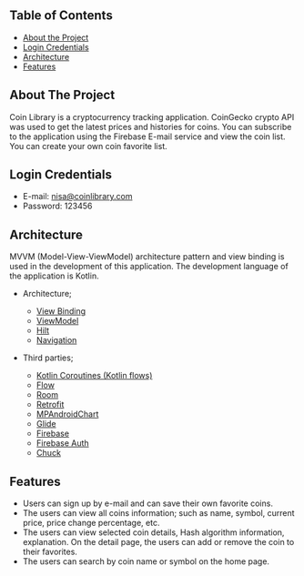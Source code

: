 <br />

## Table of Contents

* [About the Project](#about-the-project)
* [Login Credentials](#login-credentials)
* [Architecture](#architecture)
* [Features](#features)

## About The Project
  
Coin Library is a cryptocurrency tracking application. CoinGecko crypto API was used to get the latest prices and histories for coins. You can subscribe to the application using the Firebase E-mail service and view the coin list. You can create your own coin favorite list.

## Login Credentials
- E-mail: nisa@coinlibrary.com
- Password: 123456

## Architecture
MVVM (Model-View-ViewModel) architecture pattern and view binding is used in the development of this application. The development language of the application is Kotlin.

* Architecture;
    * [View Binding](https://developer.android.com/topic/libraries/view-binding)
    * [ViewModel](https://developer.android.com/topic/libraries/architecture/viewmodel)
    * [Hilt](https://developer.android.com/training/dependency-injection/hilt-android) 
    * [Navigation](https://developer.android.com/guide/navigation)

* Third parties;
    * [Kotlin Coroutines (Kotlin flows)](https://developer.android.com/kotlin/flow)
    * [Flow](https://developer.android.com/kotlin/flow)
    * [Room](https://developer.android.com/training/data-storage/room)
    * [Retrofit](https://github.com/square/retrofit)
    * [MPAndroidChart](https://github.com/AAChartModel/AAChartCore-Kotlin)
    * [Glide](https://bumptech.github.io/glide/) 
    * [Firebase](https://firebase.google.com)
    * [Firebase Auth](https://firebase.google.com/docs/auth)
    * [Chuck](https://github.com/ChuckerTeam/chucker)
  
## Features
  - Users can sign up by e-mail and can save their own favorite coins.
  - The users can view all coins information; such as name, symbol, current price, price change percentage, etc.
  - The users can view selected coin details, Hash algorithm information, explanation. On the detail page, the users can add or remove the coin to their favorites.
  - The users can search by coin name or symbol on the home page.

